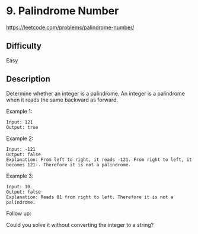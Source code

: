 # 9. Palindrome Number

https://leetcode.com/problems/palindrome-number/

## Difficulty

Easy

## Description

Determine whether an integer is a palindrome. An integer is a palindrome when it reads the same backward as forward.

Example 1:
```
Input: 121
Output: true
```
Example 2:
```
Input: -121
Output: false
Explanation: From left to right, it reads -121. From right to left, it becomes 121-. Therefore it is not a palindrome.
```
Example 3:
```
Input: 10
Output: false
Explanation: Reads 01 from right to left. Therefore it is not a palindrome.
```

Follow up:

Could you solve it without converting the integer to a string?